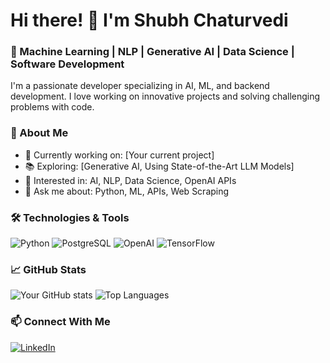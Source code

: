# Hi there! 👋 I'm Shubh Chaturvedi
### 🚀 Machine Learning | NLP | Generative AI | Data Science | Software Development

I'm a passionate developer specializing in AI, ML, and backend development. I love working on innovative projects and solving challenging problems with code.  

### 🌟 About Me
- 🔭 Currently working on: [Your current project]
- 📚 Exploring: [Generative AI, Using State-of-the-Art LLM Models]
- 🎯 Interested in: AI, NLP, Data Science, OpenAI APIs
- 💬 Ask me about: Python, ML, APIs, Web Scraping

### 🛠️ Technologies & Tools
![Python](https://img.shields.io/badge/Python-3776AB?style=for-the-badge&logo=python&logoColor=white)
![PostgreSQL](https://img.shields.io/badge/PostgreSQL-336791?style=for-the-badge&logo=postgresql&logoColor=white)
![OpenAI](https://img.shields.io/badge/OpenAI-412991?style=for-the-badge&logo=openai&logoColor=white)
![TensorFlow](https://img.shields.io/badge/TensorFlow-FF6F00?style=for-the-badge&logo=tensorflow&logoColor=white)

### 📈 GitHub Stats
![Your GitHub stats](https://github-readme-stats.vercel.app/api?username=your-username&show_icons=true&theme=radical)
![Top Languages](https://github-readme-stats.vercel.app/api/top-langs/?username=your-username&layout=compact&theme=radical)

### 📫 Connect With Me  
[![LinkedIn](https://img.shields.io/badge/LinkedIn-0077B5?style=for-the-badge&logo=linkedin&logoColor=white)](https://www.linkedin.com/in/shubh-chaturvedi-987bb625a/)  
 
